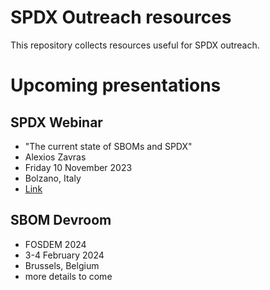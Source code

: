 ﻿# SPDX Outreach resources

This repository collects resources useful for SPDX outreach.

# Upcoming presentations

## SPDX Webinar
- "The current state of SBOMs and SPDX"
- Alexios Zavras
- Friday 10 November 2023
- Bolzano, Italy
- [Link](https://www.sfscon.it/talks/the-current-state-of-sboms-and-spdx/)

## SBOM Devroom
- FOSDEM 2024
- 3-4 February 2024
- Brussels, Belgium
- more details to come

<!-- 
-->

